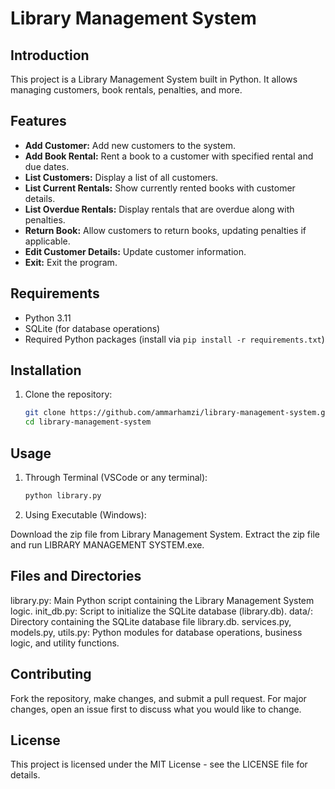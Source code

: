 # Library Management System

## Introduction
This project is a Library Management System built in Python. It allows managing customers, book rentals, penalties, and more.

## Features
- **Add Customer:** Add new customers to the system.
- **Add Book Rental:** Rent a book to a customer with specified rental and due dates.
- **List Customers:** Display a list of all customers.
- **List Current Rentals:** Show currently rented books with customer details.
- **List Overdue Rentals:** Display rentals that are overdue along with penalties.
- **Return Book:** Allow customers to return books, updating penalties if applicable.
- **Edit Customer Details:** Update customer information.
- **Exit:** Exit the program.

## Requirements
- Python 3.11
- SQLite (for database operations)
- Required Python packages (install via `pip install -r requirements.txt`)

## Installation
1. Clone the repository:
   ```bash
   git clone https://github.com/ammarhamzi/library-management-system.git
   cd library-management-system

## Usage

1. Through Terminal (VSCode or any terminal):
    ```bash
    python library.py
    
2. Using Executable (Windows):

  Download the zip file from Library Management System.
  Extract the zip file and run LIBRARY MANAGEMENT SYSTEM.exe.
  
## Files and Directories
  
library.py: Main Python script containing the Library Management System logic.
init_db.py: Script to initialize the SQLite database (library.db).
data/: Directory containing the SQLite database file library.db.
services.py, models.py, utils.py: Python modules for database operations, business logic, and utility functions.

## Contributing
Fork the repository, make changes, and submit a pull request.
For major changes, open an issue first to discuss what you would like to change.

## License
This project is licensed under the MIT License - see the LICENSE file for details.










